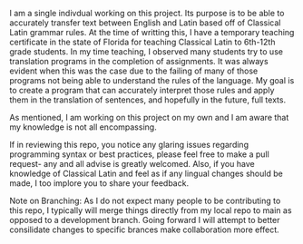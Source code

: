 I am a single indivdual working on this project. Its purpose is to be able to accurately transfer text between English and Latin based off of Classical Latin grammar rules.
At the time of writting this, I have a temporary teaching certificate in the state of Florida for teaching Classical Latin to 6th-12th grade students.
In my time teaching, I observed many students try to use translation programs in the completion of assignments. It was always evident when this was the case due to
the failing of many of those programs not being able to understand the rules of the language. My goal is to create a program that can accurately interpret those rules and 
apply them in the translation of sentences, and hopefully in the future, full texts. 

As mentioned, I am working on this project on my own and I am aware that my knowledge is not all encompassing. 

If in reviewing this repo, you notice any glaring issues regarding programming syntax or best practices, please feel free to make a pull request- any and all advise is greatly welcomed. 
Also, if you have knowledge of Classical Latin and feel as if any lingual changes should be made, I too implore you to share your feedback.

Note on Branching: As I do not expect many people to be contributing to this repo, I typically will merge things directly from my local repo to main as opposed to a development branch. Going forward I will attempt to better consilidate changes to specific brances make collaboration more effect.
